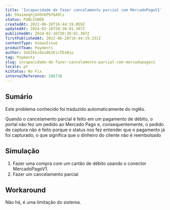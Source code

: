 ```yaml
---
title: 'Incapacidade de fazer cancelamento parcial com MercadoPagoV1'
id: 59aimeqhjGVOVkP9f6A9ls
status: PUBLISHED
createdAt: 2022-06-28T16:44:19.059Z
updatedAt: 2024-02-16T20:30:01.307Z
publishedAt: 2024-02-16T20:30:01.307Z
firstPublishedAt: 2022-06-28T16:44:19.331Z
contentType: knownIssue
productTeam: Payments
author: 2mXZkbi0oi061KicTExNjo
tag: Payments
slug: incapacidade-de-fazer-cancelamento-parcial-com-mercadopagov1
locale: pt
kiStatus: No Fix
internalReference: 286738
---
```


## Sumário

<div class="alert alert-info">
  <p>Este problema conhecido foi traduzido automaticamente do inglês.</p>
</div>


Quando o cancelamento parcial é feito em um pagamento de débito, o portal não fez um pedido ao Mercado Pago e, consequentemente, o pedido de captura não é feito porque o status nos fez entender que o pagamento já foi capturado, o que significa que o dinheiro do cliente não é reembolsado



## Simulação



1. Fazer uma compra com um cartão de débito usando o conector MercadoPagoV1.
2. Fazer um cancelamento parcial



## Workaround


Não há, é uma limitação do sistema.

